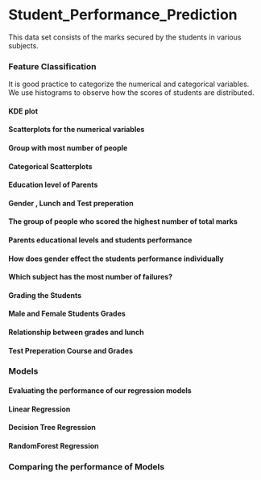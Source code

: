 # Student_Performance_Prediction
This data set consists of the marks secured by the students in various subjects.

### Feature Classification
It is good practice to categorize the numerical and categorical variables. <br>
We use histograms to observe how the scores of students are distributed.
#### KDE plot
#### Scatterplots for the numerical variables
#### Group with most number of people
#### Categorical Scatterplots
#### Education level of Parents
#### Gender , Lunch and Test preperation
#### The group of people who scored the highest number of total marks
#### Parents educational levels and students performance
#### How does gender effect the students performance individually
#### Which subject has the most number of failures?
#### Grading the Students
#### Male and Female Students Grades
#### Relationship between grades and lunch
#### Test Preperation Course and Grades
### Models
#### Evaluating the performance of our regression models
#### Linear Regression
#### Decision Tree Regression
#### RandomForest Regression
### Comparing the performance of Models
